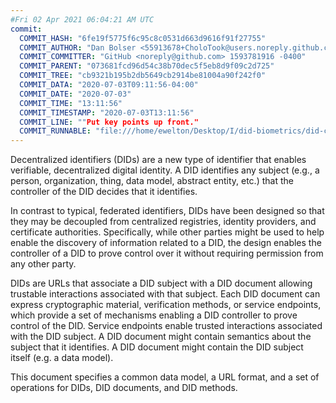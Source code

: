 ```yaml
---
#Fri 02 Apr 2021 06:04:21 AM UTC
commit:
  COMMIT_HASH: "6fe19f5775f6c95c8c0531d663d9616f91f27755"
  COMMIT_AUTHOR: "Dan Bolser <55913678+CholoTook@users.noreply.github.com> 1593781916 +0100"
  COMMIT_COMMITTER: "GitHub <noreply@github.com> 1593781916 -0400"
  COMMIT_PARENT: "073681fcd96d54c38b70dec5f5eb8d9f09c2d725"
  COMMIT_TREE: "cb9321b195b2db5649cb2914be81004a90f242f0"
  COMMIT_DATA: "2020-07-03T09:11:56-04:00"
  COMMIT_DATE: "2020-07-03"
  COMMIT_TIME: "13:11:56"
  COMMIT_TIMESTAMP: "2020-07-03T13:11:56"
  COMMIT_LINE: ""Put key points up front."
  COMMIT_RUNNABLE: "file:///home/ewelton/Desktop/I/did-biometrics/did-core-dataset/analysis/gitinfo/6fe19f5775f6c95c8c0531d663d9616f91f27755/snapshot/index.html"
---
```


<section id="abstract">
<p>
<a>Decentralized identifiers</a> (DIDs) are a new type of identifier that
enables verifiable, decentralized digital identity. A <a>DID</a> identifies any
subject (e.g., a person, organization, thing, data model, abstract entity, etc.)
that the controller of the <a>DID</a> decides that it identifies.

In contrast to typical, federated identifiers, DIDs have been designed
so that they may be decoupled from centralized registries, identity providers,
and certificate authorities. Specifically, while other parties might be used
to help enable the discovery of information related to a <a>DID</a>,
the design enables the controller of a <a>DID</a> to prove control over it
without requiring permission from any other party.

<a>DID</a>s are URLs that associate
a <a>DID subject</a> with a <a>DID document</a> allowing trustable interactions
associated with that subject. Each <a>DID document</a> can express cryptographic
material, verification methods, or <a>service endpoints</a>, which provide a set
of mechanisms enabling a <a>DID controller</a> to prove control of the
<a>DID</a>. <a>Service endpoints</a> enable trusted interactions associated with
the <a>DID subject</a>. A <a>DID document</a> might contain semantics about the
subject that it identifies. A <a>DID document</a> might contain the <a>DID
subject</a> itself (e.g. a data model).
    </p>
<p>
This document specifies a common data model, a URL format, and a set of
operations for <a>DIDs</a>, <a>DID documents</a>, and <a>DID methods</a>.
    </p>
</section>
